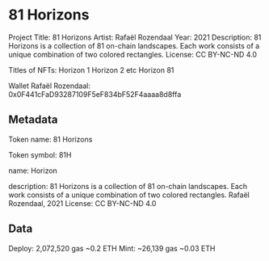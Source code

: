 # 81 Horizons

Project Title: 81 Horizons
Artist: Rafaël Rozendaal
Year: 2021
Description: 81 Horizons is a collection of 81 on-chain landscapes.
Each work consists of a unique combination of two colored rectangles.
License: CC BY-NC-ND 4.0

Titles of NFTs:
Horizon 1
Horizon 2
etc
Horizon 81

Wallet Rafaël Rozendaal:
0x0F441cFaD93287109F5eF834bF52F4aaaa8d8ffa

## Metadata

Token name:
81 Horizons

Token symbol:
81H

name:
Horizon

description:
81 Horizons is a collection of 81 on-chain landscapes.
Each work consists of a unique combination of two colored rectangles.
Rafaël Rozendaal, 2021
License: CC BY-NC-ND 4.0

## Data

Deploy: 2,072,520 gas ~0.2 ETH
Mint: ~26,139 gas ~0.03 ETH
